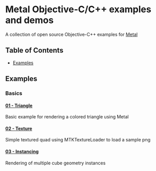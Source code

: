 # Metal Objective-C/C++ examples and demos

A collection of open source Objective-C++ examples for [Metal](https://developer.apple.com/metal)

## Table of Contents
+ [Examples](#Examples)

## Examples

### Basics

#### [01 - Triangle](examples/triangle/)

Basic example for rendering a colored triangle using Metal

#### [02 - Texture](examples/texture/)

Simple textured quad using MTKTextureLoader to load a sample png

#### [03 - Instancing](examples/instancing/)

Rendering of multiple cube geometry instances
